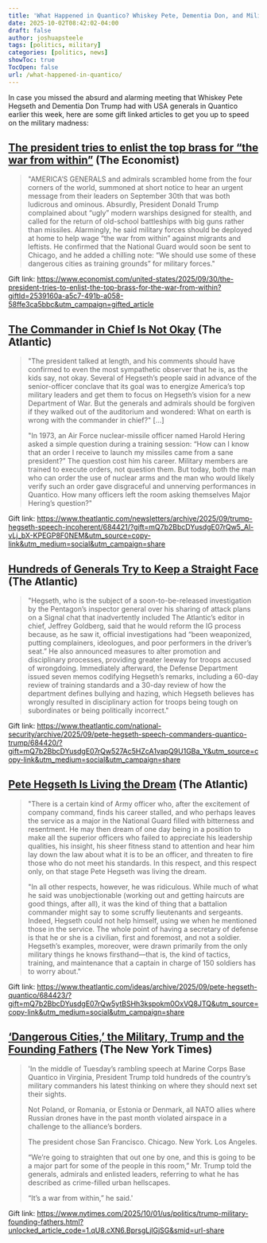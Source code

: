 ```yaml
---
title: 'What Happened in Quantico? Whiskey Pete, Dementia Don, and Military Madness'
date: 2025-10-02T08:42:02-04:00
draft: false
author: joshuapsteele
tags: [politics, military]
categories: [politics, news]
showToc: true
TocOpen: false
url: /what-happened-in-quantico/
---
```


In case you missed the absurd and alarming meeting that Whiskey Pete Hegseth and Dementia Don Trump had with USA generals in Quantico earlier this week, here are some gift linked articles to get you up to speed on the military madness:

## [The president tries to enlist the top brass for “the war from within”](https://www.economist.com/united-states/2025/09/30/the-president-tries-to-enlist-the-top-brass-for-the-war-from-within?giftId=2539160a-a5c7-491b-a058-58ffe3ca5bbc&utm_campaign=gifted_article) (The Economist)

> "AMERICA’S GENERALS and admirals scrambled home from the four corners of the world, summoned at short notice to hear an urgent message from their leaders on September 30th that was both ludicrous and ominous.  Absurdly, President Donald Trump complained about “ugly” modern warships designed for stealth, and called for the return of old-school battleships with big guns rather than missiles. Alarmingly, he said military forces should be deployed at home to help wage “the war from within” against migrants and leftists. He confirmed that the National Guard would soon be sent to Chicago, and he added a chilling note: “We should use some of these dangerous cities as training grounds” for military forces."

Gift link: https://www.economist.com/united-states/2025/09/30/the-president-tries-to-enlist-the-top-brass-for-the-war-from-within?giftId=2539160a-a5c7-491b-a058-58ffe3ca5bbc&utm_campaign=gifted_article

## [The Commander in Chief Is Not Okay](https://www.theatlantic.com/newsletters/archive/2025/09/trump-hegseth-speech-incoherent/684421/?gift=mQ7b2BbcDYusdgE07rQw5_Al-vLj_bX-KPEGP8F0NEM&utm_source=copy-link&utm_medium=social&utm_campaign=share) (The Atlantic)

> "The president talked at length, and his comments should have confirmed to even the most sympathetic observer that he is, as the kids say, not okay. Several of Hegseth’s people said in advance of the senior-officer conclave that its goal was to energize America’s top military leaders and get them to focus on Hegseth’s vision for a new Department of War. But the generals and admirals should be forgiven if they walked out of the auditorium and wondered: What on earth is wrong with the commander in chief?" [...]
> 
> "In 1973, an Air Force nuclear-missile officer named Harold Hering asked a simple question during a training session: “How can I know that an order I receive to launch my missiles came from a sane president?” The question cost him his career. Military members are trained to execute orders, not question them. But today, both the man who can order the use of nuclear arms and the man who would likely verify such an order gave disgraceful and unnerving performances in Quantico. How many officers left the room asking themselves Major Hering’s question?"

Gift link: https://www.theatlantic.com/newsletters/archive/2025/09/trump-hegseth-speech-incoherent/684421/?gift=mQ7b2BbcDYusdgE07rQw5_Al-vLj_bX-KPEGP8F0NEM&utm_source=copy-link&utm_medium=social&utm_campaign=share

## [Hundreds of Generals Try to Keep a Straight Face](https://www.theatlantic.com/national-security/archive/2025/09/pete-hegseth-speech-commanders-quantico-trump/684420/?gift=mQ7b2BbcDYusdgE07rQw527Ac5HZcA1vapQ9U1GBa_Y&utm_source=copy-link&utm_medium=social&utm_campaign=share) (The Atlantic)

> "Hegseth, who is the subject of a soon-to-be-released investigation by the Pentagon’s inspector general over his sharing of attack plans on a Signal chat that inadvertently included The Atlantic’s editor in chief, Jeffrey Goldberg, said that he would reform the IG process because, as he saw it, official investigations had “been weaponized, putting complainers, ideologues, and poor performers in the driver’s seat.” He also announced measures to alter promotion and disciplinary processes, providing greater leeway for troops accused of wrongdoing. Immediately afterward, the Defense Department issued seven memos codifying Hegseth’s remarks, including a 60-day review of training standards and a 30-day review of how the department defines bullying and hazing, which Hegseth believes has wrongly resulted in disciplinary action for troops being tough on subordinates or being politically incorrect."

Gift link: https://www.theatlantic.com/national-security/archive/2025/09/pete-hegseth-speech-commanders-quantico-trump/684420/?gift=mQ7b2BbcDYusdgE07rQw527Ac5HZcA1vapQ9U1GBa_Y&utm_source=copy-link&utm_medium=social&utm_campaign=share

## [Pete Hegseth Is Living the Dream](https://www.theatlantic.com/ideas/archive/2025/09/pete-hegseth-quantico/684423/?gift=mQ7b2BbcDYusdgE07rQw5ytBSHh3kspokm0OxVQ8JTQ&utm_source=copy-link&utm_medium=social&utm_campaign=share) (The Atlantic)

> "There is a certain kind of Army officer who, after the excitement of company command, finds his career stalled, and who perhaps leaves the service as a major in the National Guard filled with bitterness and resentment. He may then dream of one day being in a position to make all the superior officers who failed to appreciate his leadership qualities, his insight, his sheer fitness stand to attention and hear him lay down the law about what it is to be an officer, and threaten to fire those who do not meet his standards. In this respect, and this respect only, on that stage Pete Hegseth was living the dream.
> 
> "In all other respects, however, he was ridiculous. While much of what he said was unobjectionable (working out and getting haircuts are good things, after all), it was the kind of thing that a battalion commander might say to some scruffy lieutenants and sergeants. Indeed, Hegseth could not help himself, using we when he mentioned those in the service. The whole point of having a secretary of defense is that he or she is a civilian, first and foremost, and not a soldier. Hegseth’s examples, moreover, were drawn primarily from the only military things he knows firsthand—that is, the kind of tactics, training, and maintenance that a captain in charge of 150 soldiers has to worry about."

Gift link: https://www.theatlantic.com/ideas/archive/2025/09/pete-hegseth-quantico/684423/?gift=mQ7b2BbcDYusdgE07rQw5ytBSHh3kspokm0OxVQ8JTQ&utm_source=copy-link&utm_medium=social&utm_campaign=share

## [‘Dangerous Cities,’ the Military, Trump and the Founding Fathers](https://www.nytimes.com/2025/10/01/us/politics/trump-military-founding-fathers.html?unlocked_article_code=1.qU8.cXN6.BprsgLjlGjSG&smid=url-share) (The New York Times)

> 'In the middle of Tuesday’s rambling speech at Marine Corps Base Quantico in Virginia, President Trump told hundreds of the country’s military commanders his latest thinking on where they should next set their sights.
> 
> Not Poland, or Romania, or Estonia or Denmark, all NATO allies where Russian drones have in the past month violated airspace in a challenge to the alliance’s borders.
> 
> The president chose San Francisco. Chicago. New York. Los Angeles.
> 
> “We’re going to straighten that out one by one, and this is going to be a major part for some of the people in this room,” Mr. Trump told the generals, admirals and enlisted leaders, referring to what he has described as crime-filled urban hellscapes.
> 
> “It’s a war from within,” he said.'

Gift link: https://www.nytimes.com/2025/10/01/us/politics/trump-military-founding-fathers.html?unlocked_article_code=1.qU8.cXN6.BprsgLjlGjSG&smid=url-share
